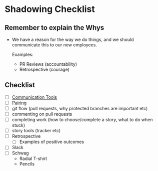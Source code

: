 # Shadowing Checklist

## Remember to explain the Whys
  - We have a reason for the way we do things, and we should communicate this to our new employees.

    Examples:
    - PR Reviews (accountability)
    - Retrospective (courage)

## Checklist

- [ ] [Communication Tools](https://docs.google.com/document/d/1jjlUXsVssPEoVgEOp6yfIxurOLf0AtNGGMbM2pxNfjA/edit)
- [ ] [Pairing](../../PAIRING.md)
- [ ] git flow (pull requests, why protected branches are important etc)
- [ ] commenting on pull requests
- [ ] completing work (how to choose/complete a story, what to do when stuck)
- [ ] story tools (tracker etc)
- [ ] Retrospective
  - [ ] Examples of positive outcomes
- [ ] Slack
- [ ] Schwag
  - Radial T-shirt
  - Pencils

